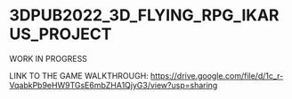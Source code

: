 # 3DPUB2022_3D_FLYING_RPG_IKARUS_PROJECT


WORK IN PROGRESS 

LINK TO THE GAME WALKTHROUGH: https://drive.google.com/file/d/1c_r-VqabkPb9eHW9TGsE6mbZHA1QjyG3/view?usp=sharing
